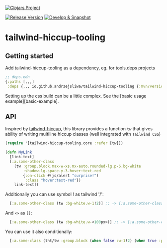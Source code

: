 [![Clojars Project](https://img.shields.io/clojars/v/io.github.andrzejsliwa/tailwind-hiccup-tooling.svg)](https://clojars.org/io.github.andrzejsliwa/tailwind-hiccup-tooling)

[![Release Version](https://github.com/andrzejsliwa/tailwind-hiccup-tooling/actions/workflows/test-and-release.yml/badge.svg)](https://github.com/andrzejsliwa/tailwind-hiccup-tooling/actions/workflows/test-and-release.yml)
[![Develop & Snapshot](https://github.com/andrzejsliwa/tailwind-hiccup-tooling/actions/workflows/test-and-snapshot.yml/badge.svg)](https://github.com/andrzejsliwa/tailwind-hiccup-tooling/actions/workflows/test-and-snapshot.yml)
# tailwind-hiccup-tooling

## Getting started

Add tailwind-hiccup-tooling as a dependency, eg. for tools.deps projects

```clojure
;; deps.edn
{:paths [,,,]
 :deps {,,, io.github.andrzejsliwa/tailwind-hiccup-tooling {:mvn/version "0.1.5"} ,,,}
```

Setting up the css build can be a little complex. See the [basic usage
example][basic-example].

## API

Inspired by [tailwind-hiccup](https://github.com/rgm/tailwind-hiccup), this library provides a function `tw` that gives ability of
writing multiline hiccup classes (well integrated with `Tailwind CSS`)

```clojure
(require '[tailwind-hiccup-tooling.core :refer [tw]])

(defn MyLink
  [link-text]
  [:a.some-other-class
    (tw :group.block.max-w-xs.mx-auto.rounded-lg.p-6.bg-white
        :shadow-lg.space-y-3.hover:text-red
        {:on-click #(js/alert "surprise!")
         :class "hover:text-red"})
    link-text])
```

Additionally you can use symbol ! as tailwind '/':

```clojure
  [:a.some-other-class (tw :bg-white.w-1!2)] ;; -> [:a.some-other-class {:class "bg-white w-1/2"}]
```

And `<>` as `[]`:

```clojure
  [:a.some-other-class (tw :bg-white.w-<100px>)] ;; -> [:a.some-other-class {:class "bg-white w-[100px]"}]
```

You can use it also conditionally:

```clojure
  [:a.some-class (tht/tw :group.block (when false :w-1!2) (when true :p-<40px>) {:href "#"})] ;; -> [:a.some-class {:class "group block p-[40px]", :href "#"}]
```

[Tailwind CSS]: https://tailwindcss.com
